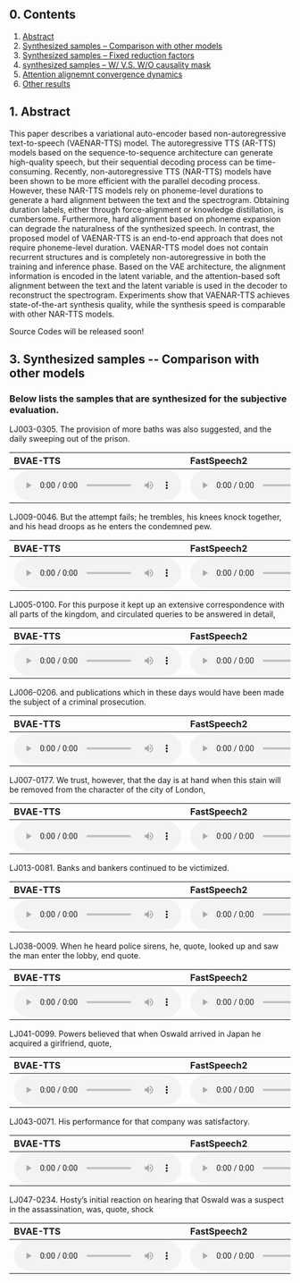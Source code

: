 
<html lang="en-US">
  <head>
    <meta charset="UTF-8">
    <meta name="viewport" content="width=device-width, initial-scale=1">
    <meta name="theme-color" content="#157878">
    <link rel="stylesheet" href="/assets/css/style.css?v=e27bf585b9c641a881074e09853cb11204774c97">
  </head>
  <body>


<h2>0. Contents</h2>
<ol>
  <li><a href="#abstract">Abstract</a></li>
  <li><a href="#samples-comp">Synthesized samples – Comparison with other models</a></li>
  <li><a href="#samples-rf">Synthesized samples – Fixed reduction factors</a></li>
  <li><a href="#samples-mask">synthesized samples – W/ V.S. W/O causality mask</a></li>
  <li><a href="#alignments">Attention alignemnt convergence dynamics</a></li>
  <li><a href="#others">Other results</a></li>
</ol>

<h2>1. Abstract<a name="abstract"></a></h2>

<p>This paper describes a variational auto-encoder based non-autoregressive text-to-speech (VAENAR-TTS) model. The autoregressive TTS (AR-TTS) models based on the sequence-to-sequence architecture can generate high-quality speech, but their sequential decoding process can be time-consuming. Recently, non-autoregressive TTS (NAR-TTS) models have been shown to be more efficient with the parallel decoding process. However, these NAR-TTS models rely on phoneme-level durations to generate a hard alignment between the text and the spectrogram. Obtaining duration labels, either through force-alignment or knowledge distillation, is cumbersome. Furthermore, hard alignment based on phoneme expansion can degrade the naturalness of the synthesized speech. In contrast, the proposed model of VAENAR-TTS is an end-to-end approach that does not require phoneme-level duration. VAENAR-TTS model does not contain recurrent structures and is completely non-autoregressive in both the training and inference phase. Based on the VAE architecture, the alignment information is encoded in the latent variable, and the attention-based soft alignment between the text and the latent variable is used in the decoder to reconstruct the spectrogram. Experiments show that VAENAR-TTS achieves state-of-the-art synthesis quality, while the synthesis speed is comparable with other NAR-TTS models.</p>

<p>Source Codes will be released soon!</p>

<h2>3. Synthesized samples -- Comparison with other models<a name="samples-comp"></a></h2>

<h3>Below lists the samples that are synthesized for the subjective evaluation.</h3>

<p>LJ003-0305. The provision of more baths was also suggested, and the daily sweeping out of the prison.</p>

<table>
  <thead>
    <tr>
      <th style="text-align: left"><strong>BVAE-TTS</strong></th>
      <th style="text-align: left"><strong>FastSpeech2</strong></th>
      <th style="text-align: left"><strong>Glow-TTS</strong></th>
      <th style="text-align: left"><strong>Tacotron 2</strong></th>
      <th style="text-align: left"><strong>VAENAR-TTS (ours)</strong></th>
    </tr>
  </thead>
  <tbody>
    <tr>
      <td style="text-align: left"><audio src="wavs\4.BVAE-TTS\LJ003-0305.wav" controls="" preload=""></audio></td>
      <td style="text-align: left"><audio src="wavs\5.FastSpeech2\LJ003-0305.wav" controls="" preload=""></audio></td>
      <td style="text-align: left"><audio src="wavs\3.Glow-TTS\LJ003-0305.wav" controls="" preload=""></audio></td>
      <td style="text-align: left"><audio src="wavs\2.Tacotron2\LJ003-0305.wav" controls="" preload=""></audio></td>
      <td style="text-align: left"><audio src="wavs\6.VAENAR-TTS\LJ003-0305.wav" controls="" preload=""></audio></td>
    </tr>
  </tbody>
</table>

<p>LJ009-0046. But the attempt fails; he trembles, his knees knock together, and his head droops as he enters the condemned pew.</p>

<table>
  <thead>
    <tr>
      <th style="text-align: left"><strong>BVAE-TTS</strong></th>
      <th style="text-align: left"><strong>FastSpeech2</strong></th>
      <th style="text-align: left"><strong>Glow-TTS</strong></th>
      <th style="text-align: left"><strong>Tacotron 2</strong></th>
      <th style="text-align: left"><strong>VAENAR-TTS (ours)</strong></th>
    </tr>
  </thead>
  <tbody>
    <tr>
      <td style="text-align: left"><audio src="wavs\4.BVAE-TTS\LJ009-0046.wav" controls="" preload=""></audio></td>
      <td style="text-align: left"><audio src="wavs\5.FastSpeech2\LJ009-0046.wav" controls="" preload=""></audio></td>
      <td style="text-align: left"><audio src="wavs\3.Glow-TTS\LJ009-0046.wav" controls="" preload=""></audio></td>
      <td style="text-align: left"><audio src="wavs\2.Tacotron2\LJ009-0046.wav" controls="" preload=""></audio></td>
      <td style="text-align: left"><audio src="wavs\6.VAENAR-TTS\LJ009-0046.wav" controls="" preload=""></audio></td>
    </tr>
  </tbody>
</table>

<p>LJ005-0100. For this purpose it kept up an extensive correspondence with all parts of the kingdom, and circulated queries to be answered in detail,</p>

<table>
  <thead>
    <tr>
      <th style="text-align: left"><strong>BVAE-TTS</strong></th>
      <th style="text-align: left"><strong>FastSpeech2</strong></th>
      <th style="text-align: left"><strong>Glow-TTS</strong></th>
      <th style="text-align: left"><strong>Tacotron 2</strong></th>
      <th style="text-align: left"><strong>VAENAR-TTS (ours)</strong></th>
    </tr>
  </thead>
  <tbody>
    <tr>
      <td style="text-align: left"><audio src="wavs\4.BVAE-TTS\LJ005-0100.wav" controls="" preload=""></audio></td>
      <td style="text-align: left"><audio src="wavs\5.FastSpeech2\LJ005-0100.wav" controls="" preload=""></audio></td>
      <td style="text-align: left"><audio src="wavs\3.Glow-TTS\LJ005-0100.wav" controls="" preload=""></audio></td>
      <td style="text-align: left"><audio src="wavs\2.Tacotron2\LJ005-0100.wav" controls="" preload=""></audio></td>
      <td style="text-align: left"><audio src="wavs\6.VAENAR-TTS\LJ005-0100.wav" controls="" preload=""></audio></td>
    </tr>
  </tbody>
</table>

<p>LJ006-0206. and publications which in these days would have been made the subject of a criminal prosecution.</p>

<table>
  <thead>
    <tr>
      <th style="text-align: left"><strong>BVAE-TTS</strong></th>
      <th style="text-align: left"><strong>FastSpeech2</strong></th>
      <th style="text-align: left"><strong>Glow-TTS</strong></th>
      <th style="text-align: left"><strong>Tacotron 2</strong></th>
      <th style="text-align: left"><strong>VAENAR-TTS (ours)</strong></th>
    </tr>
  </thead>
  <tbody>
    <tr>
      <td style="text-align: left"><audio src="wavs\4.BVAE-TTS\LJ006-0206.wav" controls="" preload=""></audio></td>
      <td style="text-align: left"><audio src="wavs\5.FastSpeech2\LJ006-0206.wav" controls="" preload=""></audio></td>
      <td style="text-align: left"><audio src="wavs\3.Glow-TTS\LJ006-0206.wav" controls="" preload=""></audio></td>
      <td style="text-align: left"><audio src="wavs\2.Tacotron2\LJ006-0206.wav" controls="" preload=""></audio></td>
      <td style="text-align: left"><audio src="wavs\6.VAENAR-TTS\LJ006-0206.wav" controls="" preload=""></audio></td>
    </tr>
  </tbody>
</table>

<p>LJ007-0177. We trust, however, that the day is at hand when this stain will be removed from the character of the city of London,</p>

<table>
  <thead>
    <tr>
      <th style="text-align: left"><strong>BVAE-TTS</strong></th>
      <th style="text-align: left"><strong>FastSpeech2</strong></th>
      <th style="text-align: left"><strong>Glow-TTS</strong></th>
      <th style="text-align: left"><strong>Tacotron 2</strong></th>
      <th style="text-align: left"><strong>VAENAR-TTS (ours)</strong></th>
    </tr>
  </thead>
  <tbody>
    <tr>
      <td style="text-align: left"><audio src="wavs\4.BVAE-TTS\LJ007-0177.wav" controls="" preload=""></audio></td>
      <td style="text-align: left"><audio src="wavs\5.FastSpeech2\LJ007-0177.wav" controls="" preload=""></audio></td>
      <td style="text-align: left"><audio src="wavs\3.Glow-TTS\LJ007-0177.wav" controls="" preload=""></audio></td>
      <td style="text-align: left"><audio src="wavs\2.Tacotron2\LJ007-0177.wav" controls="" preload=""></audio></td>
      <td style="text-align: left"><audio src="wavs\6.VAENAR-TTS\LJ007-0177.wav" controls="" preload=""></audio></td>
    </tr>
  </tbody>
</table>

<p>LJ013-0081. Banks and bankers continued to be victimized.</p>

<table>
  <thead>
    <tr>
      <th style="text-align: left"><strong>BVAE-TTS</strong></th>
      <th style="text-align: left"><strong>FastSpeech2</strong></th>
      <th style="text-align: left"><strong>Glow-TTS</strong></th>
      <th style="text-align: left"><strong>Tacotron 2</strong></th>
      <th style="text-align: left"><strong>VAENAR-TTS (ours)</strong></th>
    </tr>
  </thead>
  <tbody>
    <tr>
      <td style="text-align: left"><audio src="wavs\4.BVAE-TTS\LJ013-0081.wav" controls="" preload=""></audio></td>
      <td style="text-align: left"><audio src="wavs\5.FastSpeech2\LJ013-0081.wav" controls="" preload=""></audio></td>
      <td style="text-align: left"><audio src="wavs\3.Glow-TTS\LJ013-0081.wav" controls="" preload=""></audio></td>
      <td style="text-align: left"><audio src="wavs\2.Tacotron2\LJ013-0081.wav" controls="" preload=""></audio></td>
      <td style="text-align: left"><audio src="wavs\6.VAENAR-TTS\LJ013-0081.wav" controls="" preload=""></audio></td>
    </tr>
  </tbody>
</table>

<p>LJ038-0009. When he heard police sirens, he, quote, looked up and saw the man enter the lobby, end quote.</p>

<table>
  <thead>
    <tr>
      <th style="text-align: left"><strong>BVAE-TTS</strong></th>
      <th style="text-align: left"><strong>FastSpeech2</strong></th>
      <th style="text-align: left"><strong>Glow-TTS</strong></th>
      <th style="text-align: left"><strong>Tacotron 2</strong></th>
      <th style="text-align: left"><strong>VAENAR-TTS (ours)</strong></th>
    </tr>
  </thead>
  <tbody>
    <tr>
      <td style="text-align: left"><audio src="wavs\4.BVAE-TTS\LJ038-0009.wav" controls="" preload=""></audio></td>
      <td style="text-align: left"><audio src="wavs\5.FastSpeech2\LJ038-0009.wav" controls="" preload=""></audio></td>
      <td style="text-align: left"><audio src="wavs\3.Glow-TTS\LJ038-0009.wav" controls="" preload=""></audio></td>
      <td style="text-align: left"><audio src="wavs\2.Tacotron2\LJ038-0009.wav" controls="" preload=""></audio></td>
      <td style="text-align: left"><audio src="wavs\6.VAENAR-TTS\LJ038-0009.wav" controls="" preload=""></audio></td>
    </tr>
  </tbody>
</table>

<p>LJ041-0099. Powers believed that when Oswald arrived in Japan he acquired a girlfriend, quote,</p>

<table>
  <thead>
    <tr>
      <th style="text-align: left"><strong>BVAE-TTS</strong></th>
      <th style="text-align: left"><strong>FastSpeech2</strong></th>
      <th style="text-align: left"><strong>Glow-TTS</strong></th>
      <th style="text-align: left"><strong>Tacotron 2</strong></th>
      <th style="text-align: left"><strong>VAENAR-TTS (ours)</strong></th>
    </tr>
  </thead>
  <tbody>
    <tr>
      <td style="text-align: left"><audio src="wavs\4.BVAE-TTS\LJ041-0099.wav" controls="" preload=""></audio></td>
      <td style="text-align: left"><audio src="wavs\5.FastSpeech2\LJ041-0099.wav" controls="" preload=""></audio></td>
      <td style="text-align: left"><audio src="wavs\3.Glow-TTS\LJ041-0099.wav" controls="" preload=""></audio></td>
      <td style="text-align: left"><audio src="wavs\2.Tacotron2\LJ041-0099.wav" controls="" preload=""></audio></td>
      <td style="text-align: left"><audio src="wavs\6.VAENAR-TTS\LJ041-0099.wav" controls="" preload=""></audio></td>
    </tr>
  </tbody>
</table>

<p>LJ043-0071. His performance for that company was satisfactory.</p>

<table>
  <thead>
    <tr>
      <th style="text-align: left"><strong>BVAE-TTS</strong></th>
      <th style="text-align: left"><strong>FastSpeech2</strong></th>
      <th style="text-align: left"><strong>Glow-TTS</strong></th>
      <th style="text-align: left"><strong>Tacotron 2</strong></th>
      <th style="text-align: left"><strong>VAENAR-TTS (ours)</strong></th>
    </tr>
  </thead>
  <tbody>
    <tr>
      <td style="text-align: left"><audio src="wavs\4.BVAE-TTS\LJ043-0071.wav" controls="" preload=""></audio></td>
      <td style="text-align: left"><audio src="wavs\5.FastSpeech2\LJ043-0071.wav" controls="" preload=""></audio></td>
      <td style="text-align: left"><audio src="wavs\3.Glow-TTS\LJ043-0071.wav" controls="" preload=""></audio></td>
      <td style="text-align: left"><audio src="wavs\2.Tacotron2\LJ043-0071.wav" controls="" preload=""></audio></td>
      <td style="text-align: left"><audio src="wavs\6.VAENAR-TTS\LJ043-0071.wav" controls="" preload=""></audio></td>
    </tr>
  </tbody>
</table>

<p>LJ047-0234. Hosty’s initial reaction on hearing that Oswald was a suspect in the assassination, was, quote, shock</p>

<table>
  <thead>
    <tr>
      <th style="text-align: left"><strong>BVAE-TTS</strong></th>
      <th style="text-align: left"><strong>FastSpeech2</strong></th>
      <th style="text-align: left"><strong>Glow-TTS</strong></th>
      <th style="text-align: left"><strong>Tacotron 2</strong></th>
      <th style="text-align: left"><strong>VAENAR-TTS (ours)</strong></th>
    </tr>
  </thead>
  <tbody>
    <tr>
      <td style="text-align: left"><audio src="wavs\4.BVAE-TTS\LJ047-0234.wav" controls="" preload=""></audio></td>
      <td style="text-align: left"><audio src="wavs\5.FastSpeech2\LJ047-0234.wav" controls="" preload=""></audio></td>
      <td style="text-align: left"><audio src="wavs\3.Glow-TTS\LJ047-0234.wav" controls="" preload=""></audio></td>
      <td style="text-align: left"><audio src="wavs\2.Tacotron2\LJ047-0234.wav" controls="" preload=""></audio></td>
      <td style="text-align: left"><audio src="wavs\6.VAENAR-TTS\LJ047-0234.wav" controls="" preload=""></audio></td>
    </tr>
  </tbody>
</table>
    
  </body>
</html>

